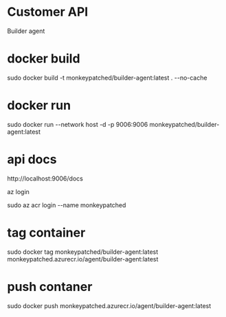 # Customer API
Builder agent

# docker build 
sudo docker build -t monkeypatched/builder-agent:latest . --no-cache

# docker run
sudo docker run  --network host -d -p 9006:9006 monkeypatched/builder-agent:latest

# api docs
http://localhost:9006/docs


az login

sudo az acr login --name monkeypatched

# tag container
sudo docker tag  monkeypatched/builder-agent:latest  monkeypatched.azurecr.io/agent/builder-agent:latest 

# push contaner
sudo docker push monkeypatched.azurecr.io/agent/builder-agent:latest